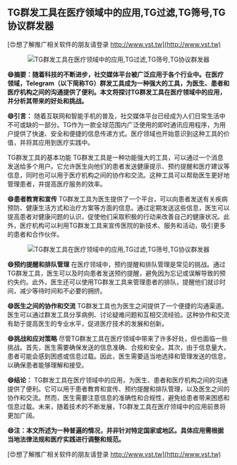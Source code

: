 ## **TG群发工具在医疗领域中的应用,TG过滤,TG筛号,TG协议群发器**

[😍想了解推广相关软件的朋友请登录 http://www.vst.tw](http://www.vst.tw)

 <center><img src="https://vst.tw/MP4/tuiguang/png/1.png" alt="TG群发工具在医疗领域中的应用,TG过滤,TG筛号,TG协议群发器"></center>

**😄摘要：随着科技的不断进步，社交媒体平台被广泛应用于各个行业中。在医疗领域，Telegram（以下简称TG）群发工具成为一种强大的工具，为医生、患者和医疗机构之间的沟通提供了便利。本文将探讨TG群发工具在医疗领域中的应用，并分析其带来的好处和挑战。**

**😄引言：**
随着互联网和智能手机的普及，社交媒体平台已经成为人们日常生活中不可或缺的一部分。TG作为一款全球范围内广泛使用的即时通讯应用程序，为用户提供了快速、安全和便捷的信息传递方式。医疗领域也开始意识到这种工具的价值，并将其应用到医疗实践中。

TG群发工具的基本功能
TG群发工具是一种功能强大的工具，可以通过一个消息发送给多个用户。它允许医生向他们的患者发送健康提示、预约提醒和医疗建议等信息，同时也可以用于医疗机构之间的协作和交流。这种工具可以帮助医生更好地管理患者，并提高医疗服务的效率。

**😄患者教育和宣传**
TG群发工具为医生提供了一个平台，可以向患者发送有关疾病预防、健康生活方式和治疗方案等方面的信息。通过定期发送这些信息，医生可以提高患者对健康问题的认识，促使他们采取积极的行动来改善自己的健康状况。此外，医疗机构可以利用TG群发工具来宣传医院的新技术、服务和活动，吸引更多的患者和合作伙伴。

 <center><img src="https://vst.tw/MP4/tuiguang/png/1.png" alt="TG群发工具在医疗领域中的应用,TG过滤,TG筛号,TG协议群发器"></center>

**😄预约提醒和排队管理**
在医疗领域中，预约提醒和排队管理是常见的挑战。通过TG群发工具，医生可以及时向患者发送预约提醒，避免因为忘记或误解导致的预约失约。此外，医生还可以使用TG群发工具来管理患者的排队，提醒他们就诊时间，减少等待时间和不必要的拥挤。

**😄医生之间的协作和交流**
TG群发工具也为医生之间提供了一个便捷的沟通渠道。医生可以通过群发工具分享病例、讨论疑难问题和互相交流经验。这种协作和交流有助于提高医生的专业水平，促进医疗技术的发展和创新。

**😄挑战和应对策略**
尽管TG群发工具在医疗领域中带来了许多好处，但也面临一些挑战。首先，医生需要确保发送的信息准确、合规和安全。其次，由于信息量大，患者可能会感到困惑或信息过载。因此，医生需要适当地选择和管理发送的信息，以确保患者能够理解和接受。

**😄结论：**
TG群发工具在医疗领域中的应用，为医生、患者和医疗机构之间的沟通提供了便利。它可以用于患者教育和宣传、预约提醒和排队管理，以及医生之间的协作和交流。然而，医生需要注意信息的准确性和合规性，避免给患者带来困惑和信息过载。未来，随着技术的不断发展，TG群发工具在医疗领域中的应用前景将更加广阔。

**😄注：本文所述为一种普遍的情况，并非针对特定国家或地区。具体应用需根据当地法律法规和医疗实践进行调整和规范。**

[😍想了解推广相关软件的朋友请登录 http://www.vst.tw](http://www.vst.tw)



